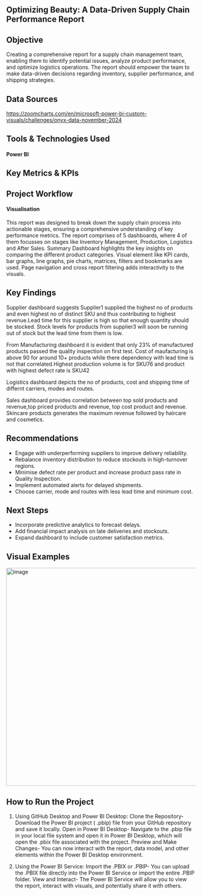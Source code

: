 
## Optimizing Beauty: A Data-Driven Supply Chain Performance Report

##  Objective
Creating a comprehensive report for a supply chain management team, enabling them to identify potential issues, analyze product performance, and optimize logistics operations. The report should empower the team to make data-driven decisions regarding inventory, supplier performance, and shipping strategies.

##  Data Sources
https://zoomcharts.com/en/microsoft-power-bi-custom-visuals/challenges/onyx-data-november-2024


##  Tools & Technologies Used
#### Power BI

## Key Metrics & KPIs

##  Project Workflow 

#### Visualisation
This report was designed to break down the supply chain process into actionable stages, ensuring a comprehensive understanding of key performance metrics. The report comprises of 5 dashboards, where 4 of them focusses on stages like Inventory Management, Production, Logistics and After Sales.
Summary Dashboard highlights the key insights on comparing the different product categories.
Visual element like KPI cards, bar graphs, line graphs, pie charts, matrices, filters and bookmarks are used. Page navigation and cross report filtering adds interactivity to the visuals.


##  Key Findings
Supplier dashboard suggests Supplier1 supplied the highest no of  products and even highest no of distinct SKU and thus contributing to highest revenue.Lead time for this supplier is high so that enough quantity should be stocked. Stock levels for products from supplier3 will soon be running out of stock but the lead time from them is low.

From Manufacturing dashboard it is evident that only 23% of manufactured products passed the quality inspection on first test. Cost of maufacturing is above 90 for around 10+ products while there dependency with lead time is not that correlated.Highest production volume is for SKU76 and product with highest defect rate is SKU42

Logistics dashboard depicts the no of products, cost and shipping time of differnt carriers, modes and routes.

Sales dashboard provides correlation between top sold products and revenue,top priced products and revenue, top cost product and revenue.
Skincare products generates the maximum revenue followed by haircare and cosmetics.


##  Recommendations

* Engage with underperforming suppliers to improve delivery reliability.
* Rebalance inventory distribution to reduce stockouts in high-turnover regions.
* Minimise defect rate per product and increase product pass rate in Quality Inspection.
* Implement automated alerts for delayed shipments.
* Choose carrier, mode and routes with less lead time and minimum cost.



##  Next Steps

* Incorporate predictive analytics to forecast delays.
* Add financial impact analysis on late deliveries and stockouts.
* Expand dashboard to include customer satisfaction metrics.


##  Visual Examples
<img width="578" alt="image" src="https://github.com/user-attachments/assets/554c81cf-7cef-48d7-81f2-ad3261e264c9" />



##  How to Run the Project

1. Using GitHub Desktop and Power BI Desktop:
Clone the Repository-
Download the Power BI project ( .pbip) file from your GitHub repository and save it locally. 
Open in Power BI Desktop-
Navigate to the .pbip file in your local file system and open it in Power BI Desktop, which will open the .pbix file associated with the project. 
Preview and Make Changes-
You can now interact with the report, data model, and other elements within the Power BI Desktop environment.

2. Using the Power BI Service:
Import the .PBIX or .PBIP-
You can upload the .PBIX file directly into the Power BI Service or import the entire .PBIP folder. 
View and Interact-
The Power BI Service will allow you to view the report, interact with visuals, and potentially share it with others. 
